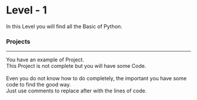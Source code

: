 # Level - 1

In this Level you will find all the Basic of Python.

### Projects
---
You have an example of Project.
<br>
This Project is not complete but you will have some Code.
<br>
<br>
Even you do not know how to do completely, the important you have some code to find the good way. 
<br>
Just use comments to replace after with the lines of code. 